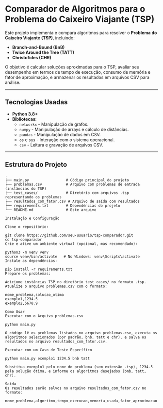 # Comparador de Algoritmos para o Problema do Caixeiro Viajante (TSP)

Este projeto implementa e compara algoritmos para resolver o **Problema do Caixeiro Viajante (TSP)**, incluindo:
- **Branch-and-Bound (BnB)**
- **Twice Around the Tree (TATT)**
- **Christofides (CHR)**

O objetivo é calcular soluções aproximadas para o TSP, avaliar seu desempenho em termos de tempo de execução, consumo de memória e fator de aproximação, e armazenar os resultados em arquivos CSV para análise.

---

## Tecnologias Usadas

- **Python 3.8+**
- **Bibliotecas**:
  - `networkx` - Manipulação de grafos.
  - `numpy` - Manipulação de arrays e cálculo de distâncias.
  - `pandas` - Manipulação de dados em CSV.
  - `os` e `sys` - Interação com o sistema operacional.
  - `csv` - Leitura e gravação de arquivos CSV.

---

## Estrutura do Projeto

```plaintext
.
├── main.py                 # Código principal do projeto
├── problemas.csv           # Arquivo com problemas de entrada (instâncias do TSP)
├── test_cases/             # Diretório com arquivos .tsp representando os problemas
├── resultados_com_fator.csv # Arquivo de saída com resultados
├── requirements.txt        # Dependências do projeto
└── README.md               # Este arquivo

Instalação e Configuração

Clone o repositório:

git clone https://github.com/seu-usuario/tsp-comparador.git
cd tsp-comparador
Crie e ative um ambiente virtual (opcional, mas recomendado):

python3 -m venv venv
source venv/bin/activate   # No Windows: venv\Scripts\activate
Instale as dependências:

pip install -r requirements.txt
Prepare os problemas:

Adicione instâncias TSP no diretório test_cases/ no formato .tsp.
Atualize o arquivo problemas.csv com o formato:

nome_problema,solucao_otima
exemplo1,1234.5
exemplo2,5678.9

Como Usar
Executar com o Arquivo problemas.csv

python main.py

O código lê os problemas listados no arquivo problemas.csv, executa os algoritmos selecionados (por padrão, bnb, tatt e chr), e salva os resultados no arquivo resultados_com_fator.csv.

Executar com um Caso de Teste Específico

python main.py exemplo1 1234.5 bnb tatt

Substitua exemplo1 pelo nome do problema (sem extensão .tsp), 1234.5 pela solução ótima, e informe os algoritmos desejados (bnb, tatt, chr).

Saída
Os resultados serão salvos no arquivo resultados_com_fator.csv no formato:

nome_problema,algoritmo,tempo_execucao,memoria_usada,fator_aproximacao